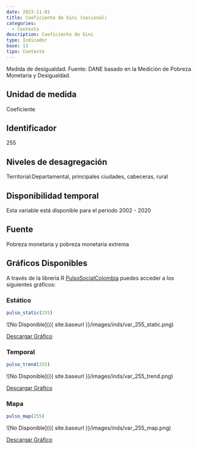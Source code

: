 ```yaml
---
date: 2023-11-01
title: Coeficiente de Gini (nacional)
categories:
  - Contexto
description: Coeficiente de Gini
type: Indicador
base: 13
tipo: Contexto
--- 
```


Medida de desigualdad.
Fuente: DANE basado en la Medición de Pobreza Monetaria y Desigualdad.

## Unidad de medida
Coeficiente

## Identificador
255

## Niveles de desagregación
Territorial:Departamental, principales ciudades, cabeceras, rural

## Disponibilidad temporal
Esta variable está disponible para el periodo 2002 - 2020

## Fuente
Pobreza monetaria y pobreza monetaria extrema

## Gráficos Disponibles

A través de la libreria R [PulsoSocialColombia](https://github.com/pulsosocialcolombia/PulsoSocialColombia) puedes acceder a los siguientes gráficos:

### Estático

``` R
pulso_static(255)
```

![No Disponible]({{ site.baseurl }}/images/inds/var_255_static.png)

<a href='{{ site.baseurl }}/images/inds/var_255_static.png'>Descargar Gráfico</a>

### Temporal

``` R
pulso_trend(255)
```

![No Disponible]({{ site.baseurl }}/images/inds/var_255_trend.png)

<a href='{{ site.baseurl }}/images/inds/var_255_trend.png'>Descargar Gráfico</a>

### Mapa

``` R
pulso_map(255)
```

![No Disponible]({{ site.baseurl }}/images/inds/var_255_map.png)

<a href='{{ site.baseurl }}/images/inds/var_255_map.png'>Descargar Gráfico</a>